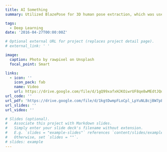 ```yaml
---
title: AI Something
summary: Utilized BlazePose for 3D human pose extraction, which was used to calculate essential joint angles to translate the pose on Baxter Robot in KinEval(a ROS like middleware system) simulation environment. Established real-time communication via Flask between Python script and KinEval. Implemented proportional controls in KinEval to allow smooth replication of human poses on Simulated Baxter Robot.

tags:
  - Deep Learning
date: '2016-04-27T00:00:00Z'

# Optional external URL for project (replaces project detail page).
# external_link: ' '

image:
  caption: Photo by rawpixel on Unsplash
  focal_point: Smart

links:
  - icon: ''
    icon_pack: fab
    name: Video
    url: https://drive.google.com/file/d/1gQ99xafxHJKOiwrUF8qe8wMEdtJQdpdI/view?usp=share_link
url_code: ''
url_pdf: 'https://drive.google.com/file/d/1kgtDwmpFLoCpl_LpYuNLBcjBW7pEC-3T/view?usp=share_link'
url_slides: ''
url_video: ''

# Slides (optional).
#   Associate this project with Markdown slides.
#   Simply enter your slide deck's filename without extension.
#   E.g. `slides = "example-slides"` references `content/slides/example-slides.md`.
#   Otherwise, set `slides = ""`.
# slides: example
---
```


